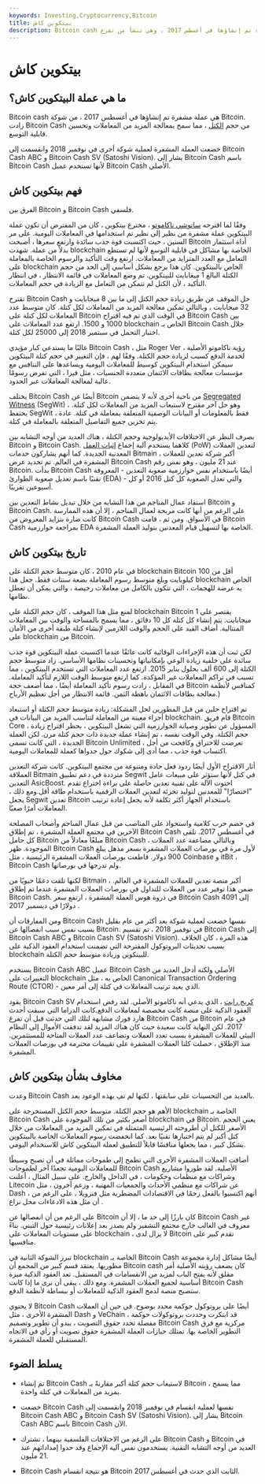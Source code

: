 ```yaml
---
keywords: Investing,Cryptocurrency,Bitcoin
title: بيتكوين كاش
description: Bitcoin cash هي عملة مشفرة تم إنشاؤها في أغسطس 2017 ، وهي تنشأ من تفرع Bitcoin.
---
```


# بيتكوين كاش
## ما هي عملة البيتكوين كاش؟

Bitcoin cash هي عملة مشفرة تم إنشاؤها في أغسطس 2017 ، من شوكة Bitcoin. زادت Bitcoin Cash من حجم [الكتل](/block-bitcoin-block) ، مما سمح بمعالجة المزيد من المعاملات وتحسين قابلية التوسع.

خضعت العملة المشفرة لعملية شوكة أخرى في نوفمبر 2018 وانقسمت إلى Bitcoin Cash ABC و Bitcoin Cash SV (Satoshi Vision). يشار إلى Bitcoin Cash باسم Bitcoin Cash لأنها تستخدم عميل Bitcoin Cash الأصلي.

## فهم بيتكوين كاش

الفرق بين Bitcoin و Bitcoin Cash فلسفي.

وفقًا لما اقترحه [ساتوشي ناكاموتو](/satoshi-nakamoto) ، مخترع بيتكوين ، كان من المفترض أن تكون عملة البيتكوين عملة مشفرة من نظير إلى نظير تم استخدامها في المعاملات اليومية. على مر السنين ، حيث اكتسبت قوة جذب سائدة وارتفع سعرها ، أصبحت Bitcoin أداة استثمار بدلاً من عملة. شهدت blockchain الخاصة بها مشاكل في قابلية التوسع لأنها لم تستطع التعامل مع العدد المتزايد من المعاملات. ارتفع وقت التأكيد والرسوم الخاصة بالمعاملة على blockchain الخاص بالبيتكوين. كان هذا يرجع بشكل أساسي إلى الحد من حجم الكتلة البالغ 1 ميغابايت للبيتكوين. تم وضع المعاملات في قائمة الانتظار ، في انتظار التأكيد ، لأن الكتل لم تتمكن من التعامل مع الزيادة في حجم المعاملات.

تقترح Bitcoin Cash حل الموقف عن طريق زيادة حجم الكتل إلى ما بين 8 ميجابايت و 32 ميجابايت ، وبالتالي تمكين معالجة المزيد من المعاملات لكل كتلة. كان متوسط عدد المعاملات لكل كتلة على Bitcoin في الوقت الذي تم فيه اقتراح Bitcoin Cash بين 1000 و 1500. ارتفع عدد المعاملات على blockchain الخاص بـ Bitcoin Cash خلال اختبار التحمل في سبتمبر 2018 إلى 25000 لكل كتلة.

غالبًا ما يستدعي كبار مؤيدي Bitcoin Cash ، مثل Roger Ver ، رؤية ناكاموتو الأصلية لخدمة الدفع كسبب لزيادة حجم الكتلة. وفقًا لهم ، فإن التغيير في حجم كتلة البيتكوين سيمكن استخدام البيتكوين كوسيط للمعاملات اليومية ويساعدها على التنافس مع مؤسسات معالجة بطاقات الائتمان متعددة الجنسيات ، مثل فيزا ، التي تفرض رسومًا عالية لمعالجة المعاملات عبر الحدود.

يختلف Bitcoin Cash أيضًا عن Bitcoin من ناحية أخرى لأنه لا يتضمن [Segregated Witness](/segwit-segregated-witness) (SegWit) ، وهو حل آخر مقترح لاستيعاب المزيد من المعاملات لكل كتلة. يحتفظ SegWit فقط بالمعلومات أو البيانات الوصفية المتعلقة بمعاملة في كتلة. عادة ، يتم تخزين جميع التفاصيل المتعلقة بالمعاملة في كتلة.

بصرف النظر عن الاختلافات الأيديولوجية وحجم الكتلة ، هناك العديد من أوجه التشابه بين Bitcoin و Bitcoin Cash. كلاهما يستخدم آلية إجماع [إثبات العمل](/proof-work) (PoW) لتعدين العملات المعدنية الجديدة. كما أنهم يشاركون خدمات Bitmain ، أكبر شركة تعدين للعملات المشفرة في العالم. تم تحديد عرض Bitcoin Cash عند 21 مليون ، وهو نفس رقم Bitcoin. بدأت Bitcoin Cash أيضًا باستخدام نفس خوارزمية صعوبة التعدين - المعروفة تقنيًا باسم تعديل صعوبة الطوارئ (EDA) - والتي تعدل الصعوبة كل كتل 2016 أو كل أسبوعين تقريبًا.

استفاد عمال المناجم من هذا التشابه من خلال تبديل نشاط التعدين بين Bitcoin و Bitcoin Cash. على الرغم من أنها كانت مربحة لعمال المناجم ، إلا أن هذه الممارسة كانت ضارة بتزايد المعروض من Bitcoin Cash في الأسواق. ومن ثم ، قامت Bitcoin Cash بمراجعة خوارزمية EDA الخاصة بها لتسهيل قيام المعدنين بتوليد العملة المشفرة.

## تاريخ بيتكوين كاش

في عام 2010 ، كان متوسط حجم الكتلة على blockchain Bitcoin أقل من 100 كيلوبايت وبلغ متوسط رسوم المعاملة بضعة سنتات فقط. جعل هذا blockchain الخاص به عرضة للهجمات ، التي تتكون بالكامل من معاملات رخيصة ، والتي يمكن أن تعطل نظامها.

لمنع مثل هذا الموقف ، كان حجم الكتلة على blockchain Bitcoin يقتصر على 1 ميجابايت. يتم إنشاء كل كتلة كل 10 دقائق ، مما يسمح بالمساحة والوقت بين المعاملات المتتالية. أضاف القيد على الحجم والوقت اللازمين لإنشاء كتلة طبقة أخرى من الأمان على blockchain من Bitcoin.

لكن ثبت أن هذه الإجراءات الوقائية كانت عائقًا عندما اكتسبت عملة البيتكوين قوة جذب سائدة على خلفية زيادة الوعي بإمكانياتها وتحسينات نظامها الأساسي. زاد متوسط حجم الكتلة إلى 600 ألف بحلول يناير 2015. ارتفع عدد المعاملات التي تستخدم البيتكوين ، مما تسبب في تراكم المعاملات غير المؤكدة. كما ارتفع متوسط الوقت اللازم لتأكيد المعاملة. في المقابل ، زادت رسوم تأكيد المعاملة أيضًا ، مما أضعف حجة Bitcoin كمنافس لأنظمة معالجة بطاقات الائتمان باهظة الثمن. قائمة الانتظار من أجل تعظيم الأرباح.)

تم اقتراح حلين من قبل المطورين لحل المشكلة: زيادة متوسط حجم الكتلة أو استبعاد أجزاء معينة من المعاملة لتناسب المزيد من البيانات في blockchain. قام فريق Bitcoin Core ، المسؤول عن تطوير وصيانة الخوارزمية التي تشغل البيتكوين ، بحظر اقتراح زيادة حجم الكتلة. وفي الوقت نفسه ، تم إنشاء عملة جديدة ذات حجم كتلة مرن. لكن العملة الجديدة ، التي كانت تسمى Bitcoin Unlimited ، تعرضت للاختراق وكافحت من أجل اكتساب قوة جذب ، مما أدى إلى شكوك حول جدواها كعملة للمعاملات اليومية.

أثار الاقتراح الأول أيضًا ردود فعل حادة ومتنوعة من مجتمع البيتكوين. كانت شركة التعدين العملاقة Bitmain مترددة في دعم تطبيق Segwit في كتل لأنها ستؤثر على مبيعات عامل التعدين AsicBoost. احتوت الآلة على تقنية تعدين حاصلة على براءة اختراع تقدم "اختصارًا" للمعدنين لتوليد تجزئة لتعدين العملات الرقمية باستخدام طاقة أقل.ومع ذلك ، يجعل Segwit تعدين Bitcoin باستخدام الجهاز أكثر تكلفة لأنه يجعل إعادة ترتيب المعاملات أمرًا صعبًا.

في خضم حرب كلامية واستحواذ على المناصب من قبل عمال المناجم وأصحاب المصلحة الآخرين في مجتمع العملة المشفرة ، تم إطلاق Bitcoin Cash في أغسطس 2017. تلقى كل حامل Bitcoin مبلغًا معادلاً من Bitcoin Cash ، وبالتالي مضاعفة عدد العملات الموجودة. ظهر Bitcoin Cash لأول مرة في بورصات العملات المشفرة بسعر مذهل يبلغ 900 دولار. قاطعت بورصات العملات المشفرة الرئيسية ، مثل Coinbase و itBit ، Bitcoin Cash ولم تدرجها في بورصاتها.

لكنها تلقت دعمًا حيويًا من Bitmain ، أكبر منصة تعدين للعملات المشفرة في العالم. ضمن هذا توفير عدد من العملات للتداول في بورصات العملات المشفرة عندما تم إطلاق Bitcoin Cash. في ذروة هوس العملة المشفرة ، ارتفع سعر Bitcoin Cash إلى 4091 دولارًا في ديسمبر 2017 .

ومن المفارقات أن Bitcoin Cash نفسها خضعت لعملية شوكة بعد أكثر من عام بقليل بسبب نفس سبب انفصالها عن Bitcoin. في نوفمبر 2018 ، تم تقسيم Bitcoin Cash إلى Bitcoin Cash ABC و Bitcoin Cash SV (Satoshi Vision). هذه المرة ، كان الخلاف بسبب تحديثات البروتوكول المقترحة التي تضمنت استخدام العقود الذكية على blockchain للبيتكوين وزيادة متوسط حجم الكتلة.

يستخدم Bitcoin Cash ABC عميل Bitcoin Cash الأصلي ولكنه أدخل العديد من التغييرات على blockchain الخاص به ، مثل Canonical Transaction Ordering Route (CTOR) - الذي يعيد ترتيب المعاملات في كتلة إلى أمر معين.

يقود Bitcoin Cash SV [كريج رايت](/craig-wright) ، الذي يدعي أنه ناكاموتو الأصلي. لقد رفض استخدام العقود الذكية على منصة كانت مخصصة لمعاملات الدفع.كانت الدراما التي سبقت أحدث هارد فورك مشابهة لتلك التي حدثت قبل أن تفرغ Bitcoin Cash من Bitcoin في عام 2017. لكن النهاية كانت سعيدة حيث كان هناك المزيد لقد تدفقت الأموال إلى النظام البيئي للعملات المشفرة بسبب تعدد العملات وتضاعف عدد العملات المتاحة للمستثمرين. منذ الإطلاق ، حصلت كلتا العملات المشفرة على تقييمات محترمة في بورصات العملات المشفرة.

## مخاوف بشأن بيتكوين كاش

وعدت Bitcoin Cash بالعديد من التحسينات على سابقتها ، لكنها لم تفِ بهذه الوعود بعد.

الأهم هو حجم الكتلة. متوسط حجم الكتل المستخرجة على blockchain الخاصة بـ Bitcoin Cash أصغر بكثير من تلك الموجودة على blockchain في Bitcoin. يعني الحجم الأصغر للكتل أن أطروحته الرئيسية المتمثلة في تمكين المزيد من المعاملات من خلال كتل أكبر لم يتم اختبارها تقنيًا بعد. كما انخفضت رسوم المعاملات الخاصة بالبيتكوين بشكل كبير ، مما يجعلها منافسًا قابلاً للتطبيق لعملة البيتكوين كاش للاستخدام اليومي.

أضافت العملات المشفرة الأخرى التي تطمح إلى طموحات مماثلة في أن تصبح وسيطًا للمعاملات اليومية تجعدًا آخر لطموحات Bitcoin Cash الأصلية. لقد طوروا مشاريع وشراكات مع منظمات وحكومات ، في الداخل والخارج. على سبيل المثال ، أعلنت Litecoin عن شراكات مع منظمي الأحداث والجمعيات المهنية ، وزعم آخرون ، مثل Dash ، أنهم اكتسبوا بالفعل زخمًا في الاقتصادات المضطربة مثل فنزويلا ، على الرغم من أن مثل هذه الادعاءات محل نزاع .

على الرغم من أن انفصالها عن Bitcoin كان بارزًا إلى حد ما ، إلا أن Bitcoin Cash غير معروف في الغالب خارج مجتمع التشفير ولم يصدر بعد إعلانات رئيسية حول التبني. بناءً على مستويات المعاملات على blockchain ، لا يزال لدى Bitcoin تقدم كبير على منافسيها.

تبرز الشوكة الثانية في blockchain الخاصة بـ Bitcoin Cash أيضًا مشاكل إدارة مجموعة مطوريها. يعتقد قسم كبير من المجمع أن Bitcoin cash كان يضعف رؤيته الأصلية أمر مقلق لأنه يفتح الباب لمزيد من الانقسامات في المستقبل. تعد العقود الذكية ميزة أساسية لجميع العملات المشفرة. ومع ذلك ، يبقى أن نرى ما إذا كانت Bitcoin Cash ستصبح منصة لدمج العقود الذكية للمعاملات أو ببساطة لأنظمة الدفع.

لا يحتوي Bitcoin Cash أيضًا على بروتوكول حوكمة محدد بوضوح. في حين أن العملات المشفرة الأخرى ، مثل Dash و VeChain ، قد ابتكرت وحددت بروتوكولات حوكمة مفصلة تحدد حقوق التصويت ، يبدو أن تطوير وتصميم Bitcoin Cash مركزية مع فرق التطوير الخاصة بها. تمتلك حيازات العملة المشفرة حقوق تصويت أو رأي في الاتجاه المستقبلي للعملة المشفرة.

## يسلط الضوء

- تم إنشاء Bitcoin Cash لاستيعاب حجم كتلة أكبر مقارنةً بـ Bitcoin ، مما يسمح بمزيد من المعاملات في كتلة واحدة.

- خضعت Bitcoin Cash نفسها لعملية انقسام في نوفمبر 2018 وانقسمت إلى Bitcoin Cash ABC و Bitcoin Cash SV (Satoshi Vision). يشار إلى Bitcoin Cash ABC باسم Bitcoin Cash الآن.

- على الرغم من الاختلافات الفلسفية بينهما ، تشترك Bitcoin Cash و Bitcoin في العديد من أوجه التشابه التقنية. يستخدمون نفس آلية الإجماع وقد حدوا إمداداتهم عند 21 مليون.

- Bitcoin Cash هو نتيجة انقسام Bitcoin الثابت الذي حدث في أغسطس 2017.

